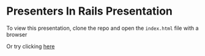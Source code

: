 # Presenters In Rails Presentation

To view this presentation, clone the repo and open the `index.html` file with a browser

Or try clicking [here](http://bunnymatic.github.io/presenters-in-rails-presentation)

